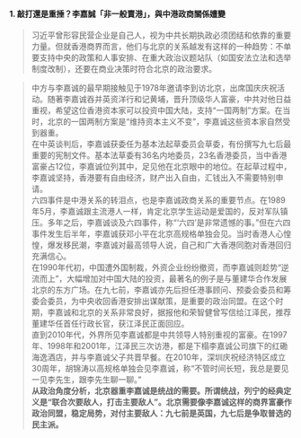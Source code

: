 #### 1. 敲打還是重捶？李嘉誠「非一般賣港」，與中港政商關係嬗變
>习近平曾形容民营企业是自己人，视为中共长期执政必须团结和依靠的重要力量。但就香港商界而言，他们与北京的关系越发有这样的一种趋势：不单要支持中央的政策和人事安排、在重大政治议题站队（如国安法立法和选举制度改制），还要在商业决策时符合北京的政治要求。

>中方与李嘉诚的最早期接触见于1978年邀请李到访北京，出席国庆庆祝活动。随著李嘉诚吞并英资洋行和记黄埔，晋升顶级华人富豪，中共对他日益重视，希望这位香港资本家可以投资中国大陆，支持“一国两制”方案。在当时，北京的一国两制方案是“维持资本主义不变”，李嘉诚这些资本家自然受到器重。  
>在中英谈判后，李嘉诚获委任为基本法起草委员会草委，有份撰写九七后最重要的宪制文件。基本法草委有36名内地委员，23名香港委员，当中香港富豪占12位，李嘉诚位列其中，足见他在北京眼中的地位。在起草过程中，李嘉诚坚持，香港要有自由经济，财产出入自由，汇钱出入不需要特别申请。  
>六四事件是中港关系的转泪点，也是李嘉诚政商关系的重要节点。在1989年5月，李嘉诚跟主流港人一样，肯定北京学生运动是爱国的，反对军队镇压。多年之后，李嘉诚谈及六四事件，称“‘六四’是非常遗憾的事。”但在六四事件发生后半年，李嘉诚获邓小平在北京高规格单独会见。当时香港人心惶惶，爆发移民潮，李嘉诚对最高领导人说，自己和广大香港同胞对香港回归充满信心。  
>在1990年代初，中国遭外国制裁，外资企业纷纷撤资，而李嘉诚则趁势“逆流而上”，大幅增加对中国大陆的投资，最著名的例子是与董建华合作发展北京的东方广场。在九七前，李嘉诚亦先后担任港事顾问、预委会委员和筹委会委员，为中央收回香港安排出谋献策，是重要的政治同盟。在这个时期，李嘉诚和北京的关系非常良好，据报他和荣智健曾写信给江泽民，推荐董建华任首任行政长官，获江泽民正面回应。  
>直到2010年代，外界所见李嘉诚都是中共领导人特别重视的富豪。在1997年、1998年和2001年，江泽民三次访港，都是下榻李嘉诚公司旗下的红磡海逸酒店，并与李嘉诚父子共晋早餐。在2010年，深圳庆祝经济特区成立30周年，胡锦涛以高规格单独会见李嘉诚，称“不管时间长短，我总是要见一见李先生，跟李先生聊一聊。”  
>**从政治角度分析，北京器重李嘉诚是统战的需要。所谓统战，列宁的经典定义是“联合次要敌人，打击主要敌人”。北京需要像李嘉诚这样的商界富豪作政治同盟，稳定局势，对付主要敌人：九七前是英国，九七后是争取普选的民主派。**

